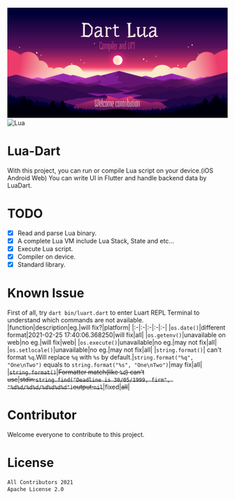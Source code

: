 ![Banner](https://github.com/dartlua/lua_vm/raw/main/img/top_banner.png)
![Lua](https://img.shields.io/badge/Lua-5.3-green)

# Lua-Dart
With this project, you can run or compile Lua script on your device.(iOS Android Web)
You can write UI in Flutter and handle backend data by LuaDart.

# TODO
- [x] Read and parse Lua binary.
- [x] A complete Lua VM include Lua Stack, State and etc...
- [x] Execute Lua script.
- [x] Compiler on device.
- [x] Standard library.

# Known Issue
First of all, try `dart bin/luart.dart` to enter Luart REPL Terminal to understand which commands are not available.
|function|description|eg.|will fix?|platform|
|:-|:-|:-|:-|:-|
|`os.date()`|different format|2021-02-25 17:40:06.368250|will fix|all|
|`os.getenv()`|unavailable on web|no eg.|will fix|web|
|`os.execute()`|unavailable|no eg.|may not fix|all|
|`os.setlocale()`|unavailable|no eg.|may not fix|all|
|`string.format()`| can't format `%q`.Will replace `%q` with `%s` by default.|`string.format("%q", "One\nTwo")` equals to `string.format("%s", "One\nTwo")`|may fix|all|
|~~`string.format()`~~|~~Formatter match(like `%d`) can't use~~|~~stdin:`string.find("Deadline is 30/05/1999, firm", "%d%d/%d%d/%d%d%d%d")`output:`nil`~~|fixed|~~all~~|

# Contributor
Welcome everyone to contribute to this project.

# License
```
All Contributors 2021
Apache License 2.0
```
